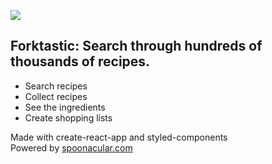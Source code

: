 ![](https://imgur.com/zy39NyX)

## Forktastic: Search through hundreds of thousands of recipes.

- Search recipes
- Collect recipes
- See the ingredients
- Create shopping lists

Made with create-react-app and styled-components  
Powered by [spoonacular.com](https://spoonacular.com/)
